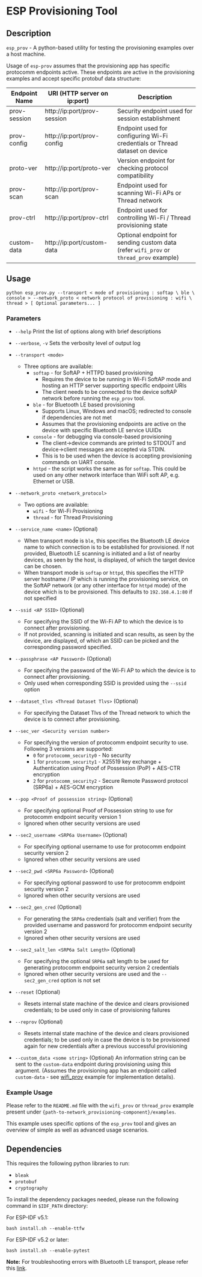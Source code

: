 # ESP Provisioning Tool

## Description

`esp_prov` - A python-based utility for testing the provisioning examples over a host machine.

Usage of `esp-prov` assumes that the provisioning app has specific protocomm endpoints active. These endpoints are active in the provisioning examples and accept specific protobuf data structure:

| Endpoint Name | URI (HTTP server on ip:port) | Description                                                                              |
|---------------|------------------------------|------------------------------------------------------------------------------------------|
| prov-session  | http://ip:port/prov-session  | Security endpoint used for session establishment                                         |
| prov-config   | http://ip:port/prov-config   | Endpoint used for configuring Wi-Fi credentials or Thread dataset on device              |
| proto-ver     | http://ip:port/proto-ver     | Version endpoint for checking protocol compatibility                                     |
| prov-scan     | http://ip:port/prov-scan     | Endpoint used for scanning Wi-Fi APs or Thread network                                   |
| prov-ctrl     | http://ip:port/prov-ctrl     | Endpoint used for controlling Wi-Fi / Thread provisioning state                          |
| custom-data   | http://ip:port/custom-data   | Optional endpoint for sending custom data (refer `wifi_prov` or `thread_prov` example)   |


## Usage

```
python esp_prov.py --transport < mode of provisioning : softap \ ble \ console > --network_proto < network protocol of provisioning : wifi \ thread > [ Optional parameters... ]
```
### Parameters

* `--help`
    Print the list of options along with brief descriptions

* `--verbose`, `-v`
    Sets the verbosity level of output log

* `--transport <mode>`
    - Three options are available:
      * `softap` - for SoftAP + HTTPD based provisioning
        * Requires the device to be running in Wi-Fi SoftAP mode and hosting an HTTP server supporting specific endpoint URIs
        * The client needs to be connected to the device softAP network before running the `esp_prov` tool.
      * `ble` - for Bluetooth LE based provisioning
        * Supports Linux, Windows and macOS; redirected to console if dependencies are not met
        * Assumes that the provisioning endpoints are active on the device with specific Bluetooth LE service UUIDs
      * `console` - for debugging via console-based provisioning
        * The client->device commands are printed to STDOUT and device->client messages are accepted via STDIN.
        * This is to be used when the device is accepting provisioning commands on UART console.
      * `httpd` - the script works the same as for `softap`. This could be used on any other network interface than WiFi soft AP, e.g. Ethernet or USB.

* `--network_proto <network_protocol>`
    - Two options are available:
      * `wifi` - for Wi-Fi Provisioning
      * `thread` - for Thread Provisioning

* `--service_name <name>` (Optional)
    - When transport mode is `ble`, this specifies the Bluetooth LE device name to which connection is to be established for provisioned. If not provided, Bluetooth LE scanning is initiated and a list of nearby devices, as seen by the host, is displayed, of which the target device can be chosen.
    - When transport mode is `softap` or `httpd`, this specifies the HTTP server hostname / IP which is running the provisioning service, on the SoftAP network (or any other interface for `httpd` mode) of the device which is to be provisioned. This defaults to `192.168.4.1:80` if not specified

* `--ssid <AP SSID>` (Optional)
    - For specifying the SSID of the Wi-Fi AP to which the device is to connect after provisioning.
    - If not provided, scanning is initiated and scan results, as seen by the device, are displayed, of which an SSID can be picked and the corresponding password specified.

* `--passphrase <AP Password>` (Optional)
    - For specifying the password of the Wi-Fi AP to which the device is to connect after provisioning.
    - Only used when corresponding SSID is provided using the `--ssid` option

* `--dataset_tlvs <Thread Dataset Tlvs>` (Optional)
    - For specifying the Dataset Tlvs of the Thread network to which the device is to connect after provisioning.

* `--sec_ver <Security version number>`
    - For specifying the version of protocomm endpoint security to use. Following 3 versions are supported:
      * `0` for `protocomm_security0` - No security
      * `1` for `protocomm_security1` - X25519 key exchange + Authentication using Proof of Possession (PoP) + AES-CTR encryption
      * `2` for `protocomm_security2` - Secure Remote Password protocol (SRP6a) + AES-GCM encryption

* `--pop <Proof of possession string>` (Optional)
    - For specifying optional Proof of Possession string to use for protocomm endpoint security version 1
    - Ignored when other security versions are used

* `--sec2_username <SRP6a Username>` (Optional)
    - For specifying optional username to use for protocomm endpoint security version 2
    - Ignored when other security versions are used

* `--sec2_pwd <SRP6a Password>` (Optional)
    - For specifying optional password to use for protocomm endpoint security version 2
    - Ignored when other security versions are used

* `--sec2_gen_cred` (Optional)
    - For generating the `SRP6a` credentials (salt and verifier) from the provided username and password for protocomm endpoint security version 2
    - Ignored when other security versions are used

* `--sec2_salt_len <SRP6a Salt Length>` (Optional)
    - For specifying the optional `SRP6a` salt length to be used for generating protocomm endpoint security version 2 credentials
    - Ignored when other security versions are used and the `--sec2_gen_cred` option is not set

* `--reset` (Optional)
    - Resets internal state machine of the device and clears provisioned credentials; to be used only in case of provisioning failures

* `--reprov` (Optional)
    - Resets internal state machine of the device and clears provisioned credentials; to be used only in case the device is to be provisioned again for new credentials after a previous successful provisioning

* `--custom_data <some string>` (Optional)
    An information string can be sent to the `custom-data` endpoint during provisioning using this argument.
    (Assumes the provisioning app has an endpoint called `custom-data` - see [wifi_prov](../../examples/wifi_prov/) example for implementation details).


### Example Usage

Please refer to the `README.md` file with the `wifi_prov` or `thread_prov` example present under `{path-to-network_provisioning-component}/examples`.

This example uses specific options of the `esp_prov` tool and gives an overview of simple as well as advanced usage scenarios.

## Dependencies

This requires the following python libraries to run:
* `bleak`
* `protobuf`
* `cryptography`

To install the dependency packages needed, please run the following command in `$IDF_PATH` directory:

For ESP-IDF v5.1:
```shell
bash install.sh --enable-ttfw
```

For ESP-IDF v5.2 or later:
```shell
bash install.sh --enable-pytest
```

**Note:** For troubleshooting errors with Bluetooth LE transport, please refer this [link](https://bleak.readthedocs.io/en/latest/troubleshooting.html).
